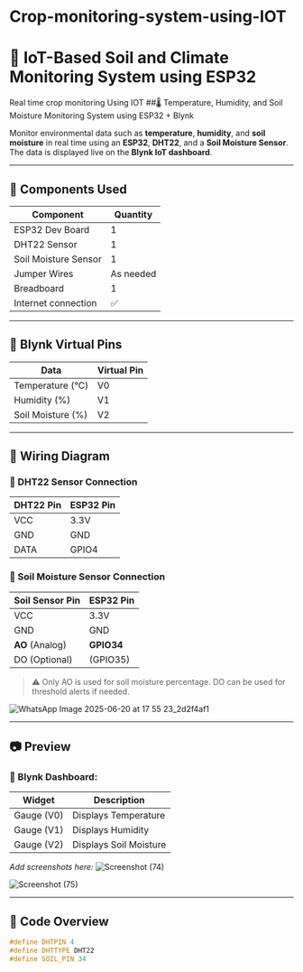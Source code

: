 # Crop-monitoring-system-using-IOT
# 🌱 IoT-Based Soil and Climate Monitoring System using ESP32
Real time crop monitoring Using IOT
##🌡️ Temperature, Humidity, and Soil Moisture Monitoring System using ESP32 + Blynk

Monitor environmental data such as **temperature**, **humidity**, and **soil moisture** in real time using an **ESP32**, **DHT22**, and a **Soil Moisture Sensor**. The data is displayed live on the **Blynk IoT dashboard**.

---

## 🔧 Components Used

| Component             | Quantity |
|-----------------------|----------|
| ESP32 Dev Board       | 1        |
| DHT22 Sensor          | 1        |
| Soil Moisture Sensor  | 1        |
| Jumper Wires          | As needed |
| Breadboard            | 1        |
| Internet connection   | ✅       |

---

## 📲 Blynk Virtual Pins

| Data             | Virtual Pin |
|------------------|-------------|
| Temperature (°C) | V0          |
| Humidity (%)     | V1          |
| Soil Moisture (%)| V2          |

---

## 🔌 Wiring Diagram

### 🔹 DHT22 Sensor Connection

| DHT22 Pin | ESP32 Pin |
|-----------|-----------|
| VCC       | 3.3V      |
| GND       | GND       |
| DATA      | GPIO4     |

### 🔹 Soil Moisture Sensor Connection

| Soil Sensor Pin | ESP32 Pin |
|------------------|-----------|
| VCC              | 3.3V      |
| GND              | GND       |
| **AO** (Analog)  | **GPIO34** |
| DO (Optional)    | (GPIO35)  |

> ⚠️ Only AO is used for soil moisture percentage. DO can be used for threshold alerts if needed.

![WhatsApp Image 2025-06-20 at 17 55 23_2d2f4af1](https://github.com/user-attachments/assets/c7211bd0-91e5-4f0c-b02d-e544b0afebcd)

---

## 📷 Preview

### 📡 Blynk Dashboard:

| Widget | Description |
|--------|-------------|
| Gauge (V0) | Displays Temperature |
| Gauge (V1) | Displays Humidity |
| Gauge (V2) | Displays Soil Moisture |

_Add screenshots here:_
![Screenshot (74)](https://github.com/user-attachments/assets/8893b2ca-8fc6-4c4a-88dc-55704a097bc9)


![Screenshot (75)](https://github.com/user-attachments/assets/d3376e68-dab7-4186-a1e3-3df059c9089f)


---

## 🔁 Code Overview

```cpp
#define DHTPIN 4
#define DHTTYPE DHT22
#define SOIL_PIN 34
